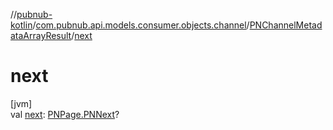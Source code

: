 //[pubnub-kotlin](../../../index.md)/[com.pubnub.api.models.consumer.objects.channel](../index.md)/[PNChannelMetadataArrayResult](index.md)/[next](next.md)

# next

[jvm]\
val [next](next.md): [PNPage.PNNext](../../com.pubnub.api.models.consumer.objects/-p-n-page/-p-n-next/index.md)?
